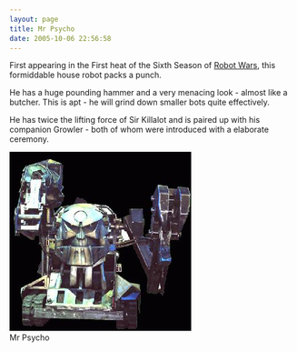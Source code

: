 ```yaml
---
layout: page
title: Mr Psycho
date: 2005-10-06 22:56:58
---
```

First appearing in the First heat of the Sixth Season of <a href="/wiki/robot_wars.html" title="The british robot smashing TV series.">Robot Wars</a>, this formiddable house robot packs a punch.

He has a huge pounding hammer and a very menacing look - almost like a butcher. This is apt - he will grind down smaller bots quite effectively.

He has twice the lifting force of Sir Killalot and is paired up with his companion Growler - both of whom were introduced with a elaborate ceremony.

<div style=" width:322px;"><img alt="Mr Psycho" class="img-responsive" src="/galleries/gallery-1-common-images/56-mrpsycho.gif" title="Mr Psycho"/> <div class="mini" style="width:320px;"> <div class="thumbcaption">Mr Psycho
</div></div></div>
